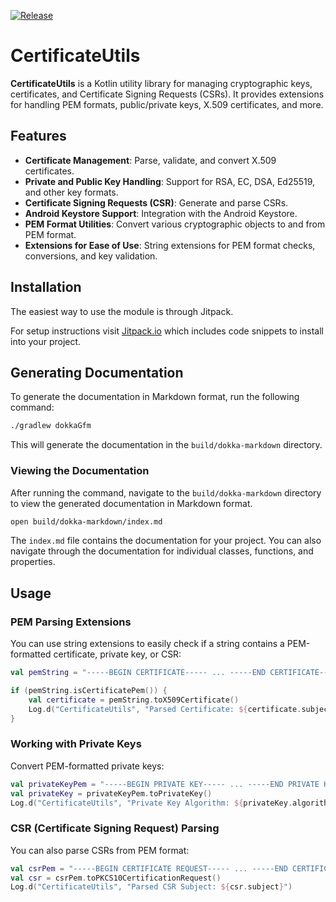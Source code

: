 [![Release](https://jitpack.io/v/hongkongkiwi/certificateutils.svg)](https://jitpack.io/#hongkongkiwi/certificateutils)

# CertificateUtils

**CertificateUtils** is a Kotlin utility library for managing cryptographic keys, certificates, and Certificate Signing Requests (CSRs). It provides extensions for handling PEM formats, public/private keys, X.509 certificates, and more.

## Features

- **Certificate Management**: Parse, validate, and convert X.509 certificates.
- **Private and Public Key Handling**: Support for RSA, EC, DSA, Ed25519, and other key formats.
- **Certificate Signing Requests (CSR)**: Generate and parse CSRs.
- **Android Keystore Support**: Integration with the Android Keystore.
- **PEM Format Utilities**: Convert various cryptographic objects to and from PEM format.
- **Extensions for Ease of Use**: String extensions for PEM format checks, conversions, and key validation.

## Installation

The easiest way to use the module is through Jitpack.

For setup instructions visit [Jitpack.io](https://jitpack.io/#hongkongkiwi/certificateutils) which includes code snippets to install into your project.

## Generating Documentation

To generate the documentation in Markdown format, run the following command:

```bash
./gradlew dokkaGfm
```

This will generate the documentation in the `build/dokka-markdown` directory.

### Viewing the Documentation

After running the command, navigate to the `build/dokka-markdown` directory to view the generated documentation in Markdown format.

```bash
open build/dokka-markdown/index.md
```

The `index.md` file contains the documentation for your project. You can also navigate through the documentation for individual classes, functions, and properties.

## Usage

### PEM Parsing Extensions

You can use string extensions to easily check if a string contains a PEM-formatted certificate, private key, or CSR:

```kotlin
val pemString = "-----BEGIN CERTIFICATE----- ... -----END CERTIFICATE-----"

if (pemString.isCertificatePem()) {
    val certificate = pemString.toX509Certificate()
    Log.d("CertificateUtils", "Parsed Certificate: ${certificate.subjectDN.name}")
}
```

### Working with Private Keys

Convert PEM-formatted private keys:

```kotlin
val privateKeyPem = "-----BEGIN PRIVATE KEY----- ... -----END PRIVATE KEY-----"
val privateKey = privateKeyPem.toPrivateKey()
Log.d("CertificateUtils", "Private Key Algorithm: ${privateKey.algorithm}")
```

### CSR (Certificate Signing Request) Parsing

You can also parse CSRs from PEM format:

```kotlin
val csrPem = "-----BEGIN CERTIFICATE REQUEST----- ... -----END CERTIFICATE REQUEST-----"
val csr = csrPem.toPKCS10CertificationRequest()
Log.d("CertificateUtils", "Parsed CSR Subject: ${csr.subject}")
```
